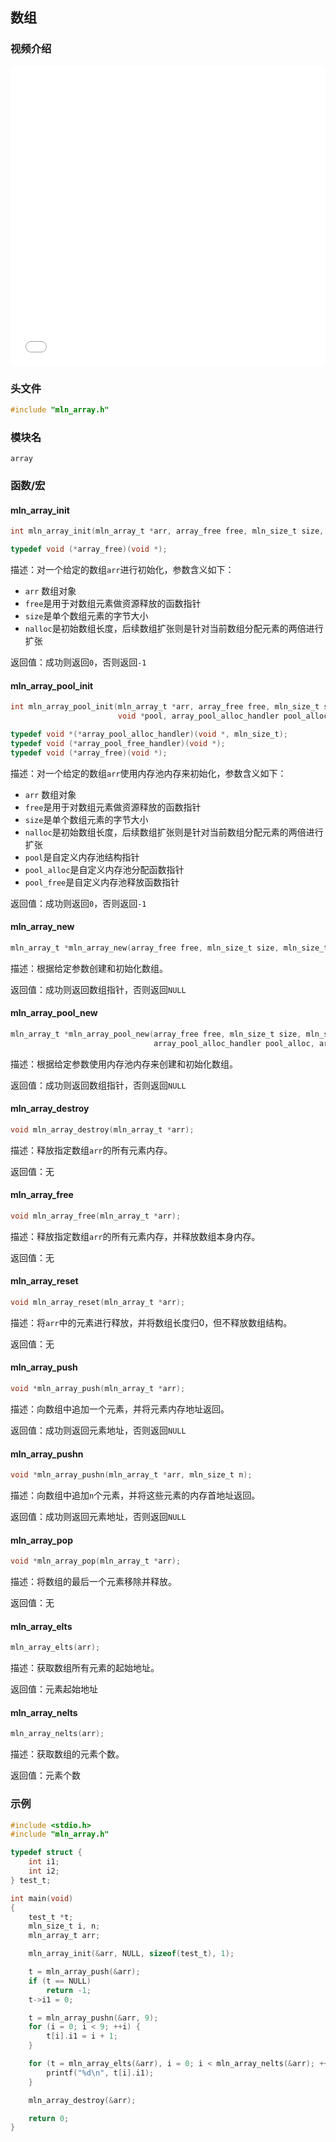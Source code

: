 ## 数组



### 视频介绍

<iframe src="//player.bilibili.com/player.html?bvid=BV1Tz4y1F7vr&page=1&autoplay=0" scrolling="no" border="0" frameborder="no" framespacing="0" allowfullscreen="true" height="480px" width="100%"> </iframe>



### 头文件

```c
#include "mln_array.h"
```



### 模块名

`array`



### 函数/宏

#### mln_array_init

```c
int mln_array_init(mln_array_t *arr, array_free free, mln_size_t size, mln_size_t nalloc);

typedef void (*array_free)(void *);
```

描述：对一个给定的数组`arr`进行初始化，参数含义如下：

- `arr` 数组对象
- `free`是用于对数组元素做资源释放的函数指针
- `size`是单个数组元素的字节大小
- `nalloc`是初始数组长度，后续数组扩张则是针对当前数组分配元素的两倍进行扩张

返回值：成功则返回`0`，否则返回`-1`



#### mln_array_pool_init

```c
int mln_array_pool_init(mln_array_t *arr, array_free free, mln_size_t size, mln_size_t nalloc,
                        void *pool, array_pool_alloc_handler pool_alloc, array_pool_free_handler pool_free);

typedef void *(*array_pool_alloc_handler)(void *, mln_size_t);
typedef void (*array_pool_free_handler)(void *);
typedef void (*array_free)(void *);
```

描述：对一个给定的数组`arr`使用内存池内存来初始化，参数含义如下：

- `arr` 数组对象
- `free`是用于对数组元素做资源释放的函数指针
- `size`是单个数组元素的字节大小
- `nalloc`是初始数组长度，后续数组扩张则是针对当前数组分配元素的两倍进行扩张
- `pool`是自定义内存池结构指针
- `pool_alloc`是自定义内存池分配函数指针
- `pool_free`是自定义内存池释放函数指针

返回值：成功则返回`0`，否则返回`-1`



#### mln_array_new

```c
mln_array_t *mln_array_new(array_free free, mln_size_t size, mln_size_t nalloc);
```

描述：根据给定参数创建和初始化数组。

返回值：成功则返回数组指针，否则返回`NULL`



#### mln_array_pool_new

```c
mln_array_t *mln_array_pool_new(array_free free, mln_size_t size, mln_size_t nalloc, void *pool,
                                array_pool_alloc_handler pool_alloc, array_pool_free_handler pool_free);
```

描述：根据给定参数使用内存池内存来创建和初始化数组。

返回值：成功则返回数组指针，否则返回`NULL`



#### mln_array_destroy

```c
void mln_array_destroy(mln_array_t *arr);
```

描述：释放指定数组`arr`的所有元素内存。

返回值：无



#### mln_array_free

```c
void mln_array_free(mln_array_t *arr);
```

描述：释放指定数组`arr`的所有元素内存，并释放数组本身内存。

返回值：无



#### mln_array_reset

```c
void mln_array_reset(mln_array_t *arr);
```

描述：将`arr`中的元素进行释放，并将数组长度归0，但不释放数组结构。

返回值：无



#### mln_array_push

```c
void *mln_array_push(mln_array_t *arr);
```

描述：向数组中追加一个元素，并将元素内存地址返回。

返回值：成功则返回元素地址，否则返回`NULL`



#### mln_array_pushn

```c
void *mln_array_pushn(mln_array_t *arr, mln_size_t n);
```

描述：向数组中追加`n`个元素，并将这些元素的内存首地址返回。

返回值：成功则返回元素地址，否则返回`NULL`



#### mln_array_pop

```c
void *mln_array_pop(mln_array_t *arr);
```

描述：将数组的最后一个元素移除并释放。

返回值：无



#### mln_array_elts

```c
mln_array_elts(arr);
```

描述：获取数组所有元素的起始地址。

返回值：元素起始地址



#### mln_array_nelts

```c
mln_array_nelts(arr);
```

描述：获取数组的元素个数。

返回值：元素个数



### 示例

```c
#include <stdio.h>
#include "mln_array.h"

typedef struct {
    int i1;
    int i2;
} test_t;

int main(void)
{
    test_t *t;
    mln_size_t i, n;
    mln_array_t arr;

    mln_array_init(&arr, NULL, sizeof(test_t), 1);

    t = mln_array_push(&arr);
    if (t == NULL)
        return -1;
    t->i1 = 0;

    t = mln_array_pushn(&arr, 9);
    for (i = 0; i < 9; ++i) {
        t[i].i1 = i + 1;
    }

    for (t = mln_array_elts(&arr), i = 0; i < mln_array_nelts(&arr); ++i) {
        printf("%d\n", t[i].i1);
    }

    mln_array_destroy(&arr);

    return 0;
}
```

